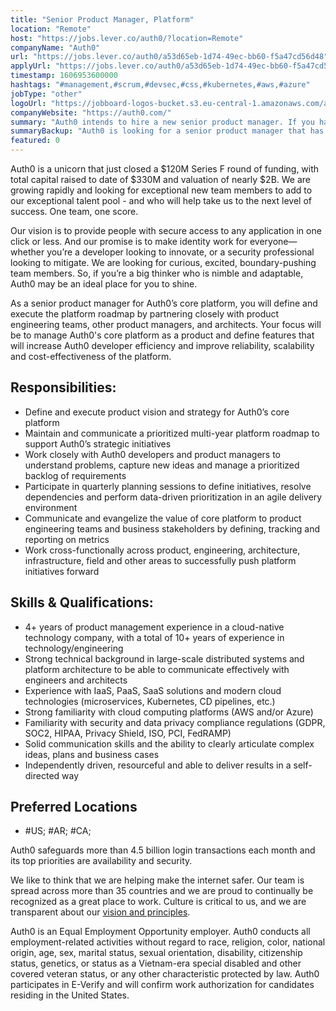 ```yaml
---
title: "Senior Product Manager, Platform"
location: "Remote"
host: "https://jobs.lever.co/auth0/?location=Remote"
companyName: "Auth0"
url: "https://jobs.lever.co/auth0/a53d65eb-1d74-49ec-bb60-f5a47cd56d48"
applyUrl: "https://jobs.lever.co/auth0/a53d65eb-1d74-49ec-bb60-f5a47cd56d48/apply"
timestamp: 1606953600000
hashtags: "#management,#scrum,#devsec,#css,#kubernetes,#aws,#azure"
jobType: "other"
logoUrl: "https://jobboard-logos-bucket.s3.eu-central-1.amazonaws.com/auth0"
companyWebsite: "https://auth0.com/"
summary: "Auth0 intends to hire a new senior product manager. If you have 4+ years of product management experience in a cloud-native technology company, with a total of 10+ years of experience in technology/engineering, consider applying."
summaryBackup: "Auth0 is looking for a senior product manager that has experience in: #devsec, #css, #kubernetes."
featured: 0
---
```


Auth0 is a unicorn that just closed a $120M Series F round of funding, with total capital raised to date of $330M and valuation of nearly $2B. We are growing rapidly and looking for exceptional new team members to add to our exceptional talent pool - and who will help take us to the next level of success. One team, one score. 

Our vision is to provide people with secure access to any application in one click or less. And our promise is to make identity work for everyone—whether you’re a developer looking to innovate, or a security professional looking to mitigate. We are looking for curious, excited, boundary-pushing team members. So, if you’re a big thinker who is nimble and adaptable, Auth0 may be an ideal place for you to shine.

As a senior product manager for Auth0’s core platform, you will define and execute the platform roadmap by partnering closely with product engineering teams, other product managers, and architects. Your focus will be to manage Auth0's core platform as a product and define features that will increase Auth0 developer efficiency and improve reliability, scalability and cost-effectiveness of the platform.

## Responsibilities:

*   Define and execute product vision and strategy for Auth0’s core platform
*   Maintain and communicate a prioritized multi-year platform roadmap to support Auth0’s strategic initiatives
*   Work closely with Auth0 developers and product managers to understand problems, capture new ideas and manage a prioritized backlog of requirements
*   Participate in quarterly planning sessions to define initiatives, resolve dependencies and perform data-driven prioritization in an agile delivery environment
*   Communicate and evangelize the value of core platform to product engineering teams and business stakeholders by defining, tracking and reporting on metrics
*   Work cross-functionally across product, engineering, architecture, infrastructure, field and other areas to successfully push platform initiatives forward

## Skills & Qualifications:

*   4+ years of product management experience in a cloud-native technology company, with a total of 10+ years of experience in technology/engineering
*   Strong technical background in large-scale distributed systems and platform architecture to be able to communicate effectively with engineers and architects
*   Experience with IaaS, PaaS, SaaS solutions and modern cloud technologies (microservices, Kubernetes, CD pipelines, etc.)
*   Strong familiarity with cloud computing platforms (AWS and/or Azure)
*   Familiarity with security and data privacy compliance regulations (GDPR, SOC2, HIPAA, Privacy Shield, ISO, PCI, FedRAMP)
*   Solid communication skills and the ability to clearly articulate complex ideas, plans and business cases
*   Independently driven, resourceful and able to deliver results in a self-directed way

## Preferred Locations

*   #US; #AR; #CA;

Auth0 safeguards more than 4.5 billion login transactions each month and its top priorities are availability and security.

We like to think that we are helping make the internet safer. Our team is spread across more than 35 countries and we are proud to continually be recognized as a great place to work. Culture is critical to us, and we are transparent about our [vision and principles](https://auth0.com/blog/the-developer-first-identity-platform-auth0-story-and-future). 

Auth0 is an Equal Employment Opportunity employer. Auth0 conducts all employment-related activities without regard to race, religion, color, national origin, age, sex, marital status, sexual orientation, disability, citizenship status, genetics, or status as a Vietnam-era special disabled and other covered veteran status, or any other characteristic protected by law. Auth0 participates in E-Verify and will confirm work authorization for candidates residing in the United States.
